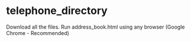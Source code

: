 # telephone_directory
Download all the files.
Run address_book.html using any browser (Google Chrome - Recommended)
